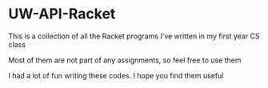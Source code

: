 # UW-API-Racket

This is a collection of all the Racket programs I've written in my first year CS class

Most of them are not part of any assignments, so feel free to use them

I had a lot of fun writing these codes. I hope you find them useful
